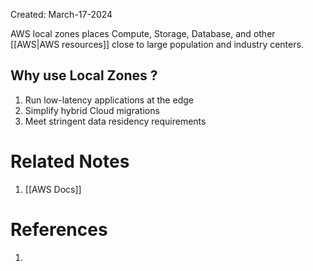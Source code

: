 Created: March-17-2024

AWS local zones places Compute, Storage, Database, and other [[AWS|AWS resources]] close to large population and industry centers.
## Why use Local Zones ?

1. Run low-latency applications at the edge
2. Simplify hybrid Cloud migrations
3. Meet stringent data residency requirements
# Related Notes

1. [[AWS Docs]]
# References

1. 